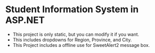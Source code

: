 # Student Information System in ASP.NET

- This project is only static, but you can modify it if you want.
- This includes dropdowns for Region, Province, and City.
- This Project includes a offline use for SweetAlert2 message box. 
